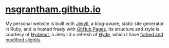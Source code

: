 # [nsgrantham.github.io](https://nsgrantham.github.io)

My personal website is built with [Jekyll](http://jekyllrb.com), a blog-aware, static site generator in Ruby, and is hosted freely with [GitHub Pages](http://pages.github.com). Its structure and style is courtesy of [Hydeout](http://github.com/fongandrew/hydeout), a Jekyll 3.x refresh of [Hyde](http://github.com/mdo/hyde), which I have [forked and modified slightly](http://github.com/nsgrantham/hydeout).

